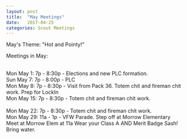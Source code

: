 ```yaml
---
layout: post
title:  "May Meetings"
date:   2017-04-25
categories: Scout Meetings
---
```


May's Theme:  "Hot and Pointy!"

Meetings in May:

<br>Mon May  1:     7p - 8:30p -  Elections and new PLC formation.
<br>Sun May  7:     7p - 8:00p -  PLC
<br>Mon May  8:     7p - 8:30p -  Visit from Pack 36.  Totem chit and fireman chit work.
                                        Prep for LockIn
<br>Mon May 15:     7p - 8:30p -  Totem chit and fireman chit work.  
<br>Mon May 22:     7p - 8:30p -  Totem chit and fireman chit work.
<br>Mon May 29:    11a - 1p    -  VFW Parade.  Step off at Morrow Elementary  
                              Meet at Morrow Elem at 11a  Wear your Class A AND Merit Badge Sash! 
                              Bring water.
